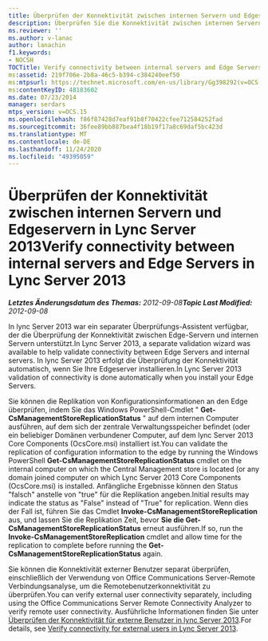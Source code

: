 ```yaml
---
title: Überprüfen der Konnektivität zwischen internen Servern und Edgeservern
description: Überprüfen Sie die Konnektivität zwischen internen Servern und Edge-Servern.
ms.reviewer: ''
ms.author: v-lanac
author: lanachin
f1.keywords:
- NOCSH
TOCTitle: Verify connectivity between internal servers and Edge Servers
ms:assetid: 219f706e-2b8a-46c5-b394-c384240eef50
ms:mtpsurl: https://technet.microsoft.com/en-us/library/Gg398292(v=OCS.15)
ms:contentKeyID: 48183602
ms.date: 07/23/2014
manager: serdars
mtps_version: v=OCS.15
ms.openlocfilehash: f86f87428d7eaf91b8f70422cfee712584252fad
ms.sourcegitcommit: 36fee89bb887bea4f18b19f17a8c69daf5bc423d
ms.translationtype: MT
ms.contentlocale: de-DE
ms.lasthandoff: 11/24/2020
ms.locfileid: "49395059"
---
```

# <a name="verify-connectivity-between-internal-servers-and-edge-servers-in-lync-server-2013"></a><span data-ttu-id="8c5b6-103">Überprüfen der Konnektivität zwischen internen Servern und Edgeservern in Lync Server 2013</span><span class="sxs-lookup"><span data-stu-id="8c5b6-103">Verify connectivity between internal servers and Edge Servers in Lync Server 2013</span></span>

<div data-xmlns="http://www.w3.org/1999/xhtml">

<div class="topic" data-xmlns="http://www.w3.org/1999/xhtml" data-msxsl="urn:schemas-microsoft-com:xslt" data-cs="https://msdn.microsoft.com/">

<div data-asp="https://msdn2.microsoft.com/asp">



</div>

<div id="mainSection">

<div id="mainBody"><span data-ttu-id="8c5b6-104">

<span> </span></span><span class="sxs-lookup"><span data-stu-id="8c5b6-104">

<span> </span></span></span>

<span data-ttu-id="8c5b6-105">_**Letztes Änderungsdatum des Themas:** 2012-09-08_</span><span class="sxs-lookup"><span data-stu-id="8c5b6-105">_**Topic Last Modified:** 2012-09-08_</span></span>

<span data-ttu-id="8c5b6-106">In lync Server 2013 war ein separater Überprüfungs-Assistent verfügbar, der die Überprüfung der Konnektivität zwischen Edge-Servern und internen Servern unterstützt.</span><span class="sxs-lookup"><span data-stu-id="8c5b6-106">In Lync Server 2013, a separate validation wizard was available to help validate connectivity between Edge Servers and internal servers.</span></span> <span data-ttu-id="8c5b6-107">In lync Server 2013 erfolgt die Überprüfung der Konnektivität automatisch, wenn Sie Ihre Edgeserver installieren.</span><span class="sxs-lookup"><span data-stu-id="8c5b6-107">In Lync Server 2013 validation of connectivity is done automatically when you install your Edge Servers.</span></span>

<span data-ttu-id="8c5b6-108">Sie können die Replikation von Konfigurationsinformationen an den Edge überprüfen, indem Sie das Windows PowerShell-Cmdlet " **Get-CsManagementStoreReplicationStatus** " auf dem internen Computer ausführen, auf dem sich der zentrale Verwaltungsspeicher befindet (oder ein beliebiger Domänen verbundener Computer, auf dem lync Server 2013 Core Components (OcsCore.msi) installiert ist.</span><span class="sxs-lookup"><span data-stu-id="8c5b6-108">You can validate the replication of configuration information to the edge by running the Windows PowerShell **Get-CsManagementStoreReplicationStatus** cmdlet on the internal computer on which the Central Management store is located (or any domain joined computer on which Lync Server 2013 Core Components (OcsCore.msi) is installed.</span></span> <span data-ttu-id="8c5b6-109">Anfängliche Ergebnisse können den Status "falsch" anstelle von "true" für die Replikation angeben.</span><span class="sxs-lookup"><span data-stu-id="8c5b6-109">Initial results may indicate the status as "False" instead of "True" for replication.</span></span> <span data-ttu-id="8c5b6-110">Wenn dies der Fall ist, führen Sie das Cmdlet **Invoke-CsManagementStoreReplication** aus, und lassen Sie die Replikation Zeit, bevor **Sie die Get-CsManagementStoreReplicationStatus** erneut ausführen.</span><span class="sxs-lookup"><span data-stu-id="8c5b6-110">If so, run the **Invoke-CsManagementStoreReplication** cmdlet and allow time for the replication to complete before running the **Get-CsManagementStoreReplicationStatus** again.</span></span>

<span data-ttu-id="8c5b6-111">Sie können die Konnektivität externer Benutzer separat überprüfen, einschließlich der Verwendung von Office Communications Server-Remote Verbindungsanalyse, um die Remotebenutzerkonnektivität zu überprüfen.</span><span class="sxs-lookup"><span data-stu-id="8c5b6-111">You can verify external user connectivity separately, including using the Office Communications Server Remote Connectivity Analyzer to verify remote user connectivity.</span></span> <span data-ttu-id="8c5b6-112">Ausführliche Informationen finden Sie unter [Überprüfen der Konnektivität für externe Benutzer in lync Server 2013](lync-server-2013-verify-connectivity-for-external-users.md).</span><span class="sxs-lookup"><span data-stu-id="8c5b6-112">For details, see [Verify connectivity for external users in Lync Server 2013](lync-server-2013-verify-connectivity-for-external-users.md).</span></span>

<span data-ttu-id="8c5b6-113"></div>

<span> </span>

</div>

</div>

</span><span class="sxs-lookup"><span data-stu-id="8c5b6-113"></div>

<span> </span>

</div>

</div>

</span></span></div>

